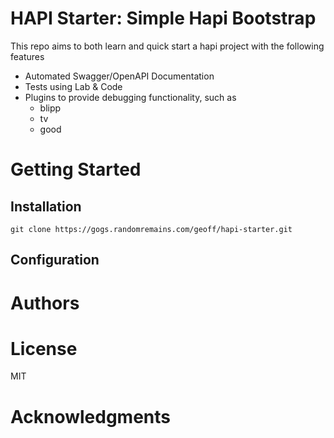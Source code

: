 # HAPI Starter:  Simple Hapi Bootstrap

This repo aims to both learn and quick start a hapi project with the following features

- Automated Swagger/OpenAPI Documentation
- Tests using Lab & Code
- Plugins to provide debugging functionality, such as
    - blipp
    - tv
    - good
 
# Getting Started
  
## Installation

    git clone https://gogs.randomremains.com/geoff/hapi-starter.git

## Configuration

# Authors

# License

MIT

# Acknowledgments